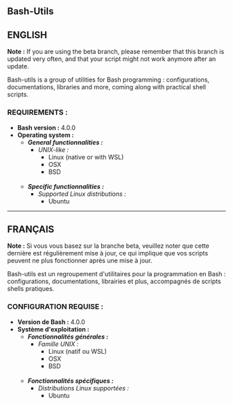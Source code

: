 ## Bash-Utils

## ENGLISH

**Note :** If you are using the beta branch, please remember that this branch is updated very often, and that your script might not work anymore after an update.

Bash-utils is a group of utilities for Bash programming : configurations, documentations, libraries and more, coming along with practical shell scripts.

### REQUIREMENTS :
- **Bash version :** 4.0.0
- **Operating system :**
	- **_General functionnalities :_**
		- _UNIX-like :_
			- Linux (native or with WSL)
			- OSX
			- BSD
<br /><br />
	- **_Specific functionnalities :_**
		- _Supported Linux distributions :_
			- Ubuntu

---

## FRANÇAIS

**Note :** Si vous vous basez sur la branche beta, veuillez noter que cette dernière est régulièrement mise à jour, ce qui implique que vos scripts peuvent ne plus fonctionner après une mise à jour.

Bash-utils est un regroupement d'utilitaires pour la programmation en Bash : configurations, documentations, librairies et plus, accompagnés de scripts shells pratiques.

### CONFIGURATION REQUISE :
- **Version de Bash :** 4.0.0 
- **Système d'exploitation :**
	- **_Fonctionnalités générales :_**
		- _Famille UNIX :_
			- Linux (natif ou WSL)
			- OSX
			- BSD
<br /><br />
	- **_Fonctionnalités spécifiques :_**
		- _Distributions Linux supportées :_
			- Ubuntu
